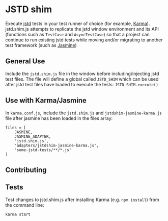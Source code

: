 JSTD shim
==========

Execute [jstd](https://code.google.com/p/js-test-driver/) tests in your test runner of choice (for example, [Karma](http://karma-runner.github.io/0.8/index.html)). jstd.shim.js attempts to replicate the jstd window environment and its API (functions such as `TestCase` and `AsyncTestCase`) so that a project can continue to run existing jstd tests while moving and/or migrating to another test framework (such as [Jasmine](https://github.com/pivotal/jasmine))

General Use
------------

Include the `jstd.shim.js` file in the window before including/injecting jstd test files. The file will define a global called `JSTD_SHIM` which can be used after jstd test files have loaded to execute the tests: `JSTD_SHIM.execute()`

Use with Karma/Jasmine
----------------------

In `karma.conf.js`, include the `jstd.shim.js` and `jstdshim-jasmine-karma.js` file after jasmine has been loaded in the files array:

```
files = [
    JASMINE,
    JASMINE_ADAPTER,
    'jstd.shim.js',
    'adapters/jstdshim-jasmine-karma.js',
    'some-jstd-tests/**/*.js'
]
```

Contributing
-------------

## Tests

Test changes to jstd.shim.js after installing Karma (e.g. `npm install`) from the command line:

`karma start`
